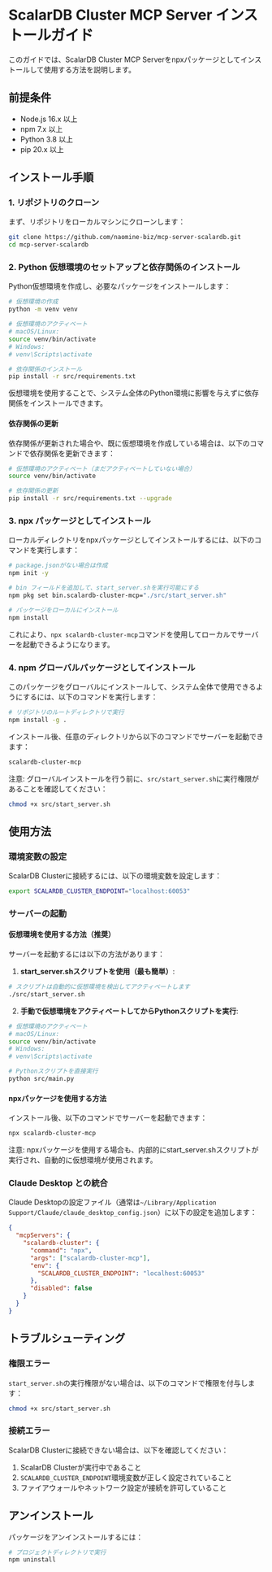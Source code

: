 # ScalarDB Cluster MCP Server インストールガイド

このガイドでは、ScalarDB Cluster MCP Serverをnpxパッケージとしてインストールして使用する方法を説明します。

## 前提条件

- Node.js 16.x 以上
- npm 7.x 以上
- Python 3.8 以上
- pip 20.x 以上

## インストール手順

### 1. リポジトリのクローン

まず、リポジトリをローカルマシンにクローンします：

```bash
git clone https://github.com/naomine-biz/mcp-server-scalardb.git
cd mcp-server-scalardb
```

### 2. Python 仮想環境のセットアップと依存関係のインストール

Python仮想環境を作成し、必要なパッケージをインストールします：

```bash
# 仮想環境の作成
python -m venv venv

# 仮想環境のアクティベート
# macOS/Linux:
source venv/bin/activate
# Windows:
# venv\Scripts\activate

# 依存関係のインストール
pip install -r src/requirements.txt
```

仮想環境を使用することで、システム全体のPython環境に影響を与えずに依存関係をインストールできます。

#### 依存関係の更新

依存関係が更新された場合や、既に仮想環境を作成している場合は、以下のコマンドで依存関係を更新できます：

```bash
# 仮想環境のアクティベート（まだアクティベートしていない場合）
source venv/bin/activate

# 依存関係の更新
pip install -r src/requirements.txt --upgrade
```

### 3. npx パッケージとしてインストール

ローカルディレクトリをnpxパッケージとしてインストールするには、以下のコマンドを実行します：

```bash
# package.jsonがない場合は作成
npm init -y

# bin フィールドを追加して、start_server.shを実行可能にする
npm pkg set bin.scalardb-cluster-mcp="./src/start_server.sh"

# パッケージをローカルにインストール
npm install
```

これにより、`npx scalardb-cluster-mcp`コマンドを使用してローカルでサーバーを起動できるようになります。

### 4. npm グローバルパッケージとしてインストール

このパッケージをグローバルにインストールして、システム全体で使用できるようにするには、以下のコマンドを実行します：

```bash
# リポジトリのルートディレクトリで実行
npm install -g .
```

インストール後、任意のディレクトリから以下のコマンドでサーバーを起動できます：

```bash
scalardb-cluster-mcp
```

注意: グローバルインストールを行う前に、`src/start_server.sh`に実行権限があることを確認してください：

```bash
chmod +x src/start_server.sh
```

## 使用方法

### 環境変数の設定

ScalarDB Clusterに接続するには、以下の環境変数を設定します：

```bash
export SCALARDB_CLUSTER_ENDPOINT="localhost:60053"
```

### サーバーの起動

#### 仮想環境を使用する方法（推奨）

サーバーを起動するには以下の方法があります：

1. **start_server.shスクリプトを使用（最も簡単）**:

```bash
# スクリプトは自動的に仮想環境を検出してアクティベートします
./src/start_server.sh
```

2. **手動で仮想環境をアクティベートしてからPythonスクリプトを実行**:

```bash
# 仮想環境のアクティベート
# macOS/Linux:
source venv/bin/activate
# Windows:
# venv\Scripts\activate

# Pythonスクリプトを直接実行
python src/main.py
```

#### npxパッケージを使用する方法

インストール後、以下のコマンドでサーバーを起動できます：

```bash
npx scalardb-cluster-mcp
```

注意: npxパッケージを使用する場合も、内部的にstart_server.shスクリプトが実行され、自動的に仮想環境が使用されます。

### Claude Desktop との統合

Claude Desktopの設定ファイル（通常は`~/Library/Application Support/Claude/claude_desktop_config.json`）に以下の設定を追加します：

```json
{
  "mcpServers": {
    "scalardb-cluster": {
      "command": "npx",
      "args": ["scalardb-cluster-mcp"],
      "env": {
        "SCALARDB_CLUSTER_ENDPOINT": "localhost:60053"
      },
      "disabled": false
    }
  }
}
```

## トラブルシューティング

### 権限エラー

`start_server.sh`の実行権限がない場合は、以下のコマンドで権限を付与します：

```bash
chmod +x src/start_server.sh
```

### 接続エラー

ScalarDB Clusterに接続できない場合は、以下を確認してください：

1. ScalarDB Clusterが実行中であること
2. `SCALARDB_CLUSTER_ENDPOINT`環境変数が正しく設定されていること
3. ファイアウォールやネットワーク設定が接続を許可していること

## アンインストール

パッケージをアンインストールするには：

```bash
# プロジェクトディレクトリで実行
npm uninstall
```
